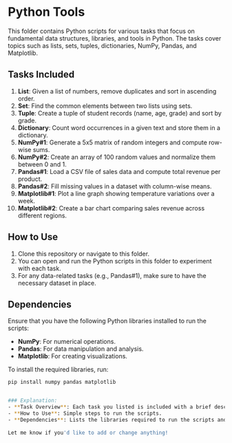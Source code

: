 # Python Tools

This folder contains Python scripts for various tasks that focus on fundamental data structures, libraries, and tools in Python. The tasks cover topics such as lists, sets, tuples, dictionaries, NumPy, Pandas, and Matplotlib.

## Tasks Included

1. **List**: Given a list of numbers, remove duplicates and sort in ascending order.
2. **Set**: Find the common elements between two lists using sets.
3. **Tuple**: Create a tuple of student records (name, age, grade) and sort by grade.
4. **Dictionary**: Count word occurrences in a given text and store them in a dictionary.
5. **NumPy#1**: Generate a 5x5 matrix of random integers and compute row-wise sums.
6. **NumPy#2**: Create an array of 100 random values and normalize them between 0 and 1.
7. **Pandas#1**: Load a CSV file of sales data and compute total revenue per product.
8. **Pandas#2**: Fill missing values in a dataset with column-wise means.
9. **Matplotlib#1**: Plot a line graph showing temperature variations over a week.
10. **Matplotlib#2**: Create a bar chart comparing sales revenue across different regions.

## How to Use

1. Clone this repository or navigate to this folder.
2. You can open and run the Python scripts in this folder to experiment with each task.
3. For any data-related tasks (e.g., Pandas#1), make sure to have the necessary dataset in place.

## Dependencies

Ensure that you have the following Python libraries installed to run the scripts:

- **NumPy**: For numerical operations.
- **Pandas**: For data manipulation and analysis.
- **Matplotlib**: For creating visualizations.

To install the required libraries, run:

```bash
pip install numpy pandas matplotlib


### Explanation:
- **Task Overview**: Each task you listed is included with a brief description to help the user understand what each script does.
- **How to Use**: Simple steps to run the scripts.
- **Dependencies**: Lists the libraries required to run the scripts and provides the installation command.
  
Let me know if you'd like to add or change anything!